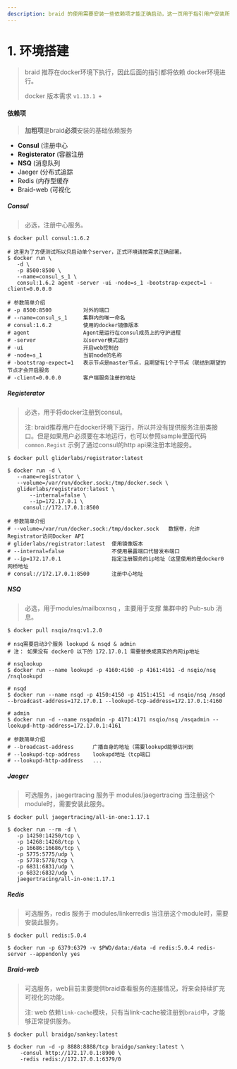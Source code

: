 ```yaml
---
description: braid 的使用需要安装一些依赖项才能正确启动，这一页用于指引用户安装所需的依赖项
---
```


# 1. 环境搭建

> braid 推荐在docker环境下执行，因此后面的指引都将依赖 docker环境进行。
>
> docker 版本需求 `v1.13.1 +`



#### 依赖项

> **加粗项**是braid**必须**安装的基础依赖服务

* **Consul**         (注册中心
* **Registerator**   (容器注册
* **NSQ**            (消息队列
* Jaeger             (分布式追踪
* Redis              (内存型缓存
* Braid-web          (可视化



##### Consul

> 必选，注册中心服务。

```shell
$ docker pull consul:1.6.2

# 这里为了方便测试所以只启动单个server，正式环境请按需求正确部署。
$ docker run \
   -d \
   -p 8500:8500 \
   --name=consul_s_1 \
   consul:1.6.2 agent -server -ui -node=s_1 -bootstrap-expect=1 -client=0.0.0.0
   
# 参数简单介绍
# -p 8500:8500          对外的端口
# --name=consul_s_1     集群内的唯一命名
# consul:1.6.2          使用的docker镜像版本
# agent                 Agent是运行在consul成员上的守护进程
# -server               以server模式运行
# -ui                   开启web控制台
# -node=s_1             当前node的名称
# -bootstrap-expect=1   表示节点是master节点，且期望有1个子节点（联结到期望的节点才会开启服务
# -client=0.0.0.0       客户端服务注册的地址
```



##### Registerator

> 必选，用于将docker注册到consul。
>
> 注: braid推荐用户在docker环境下运行，所以并没有提供服务注册类接口。但是如果用户必须要在本地运行，也可以参照sample里面代码`common.Regist` 示例了通过consul的http api来注册本地服务。

```shell
$ docker pull gliderlabs/registrator:latest

$ docker run -d \
   --name=registrator \
   --volume=/var/run/docker.sock:/tmp/docker.sock \
   gliderlabs/registrator:latest \
       --internal=false \
       --ip=172.17.0.1 \
     consul://172.17.0.1:8500
     
# 参数简单介绍
# --volume=/var/run/docker.sock:/tmp/docker.sock   数据卷，允许Registrator访问Docker API
# gliderlabs/registrator:latest  使用镜像版本
# --internal=false               不使用暴露端口代替发布端口
# --ip=172.17.0.1                指定注册服务的ip地址（这里使用的是docker0 网桥地址
# consul://172.17.0.1:8500       注册中心地址
```



##### NSQ

> 必选，用于modules/mailboxnsq ，主要用于支撑 集群中的 Pub-sub 消息。

```shell
$ docker pull nsqio/nsq:v1.2.0

# nsq需要启动3个服务 lookupd & nsqd & admin
# 注： 如果没有 docker0 以下的 172.17.0.1 需要替换成真实的内网ip地址

# nsqlookup
$ docker run --name lookupd -p 4160:4160 -p 4161:4161 -d nsqio/nsq /nsqlookupd

# nsqd
$ docker run --name nsqd -p 4150:4150 -p 4151:4151 -d nsqio/nsq /nsqd --broadcast-address=172.17.0.1 --lookupd-tcp-address=172.17.0.1:4160

# admin
$ docker run -d --name nsqadmin -p 4171:4171 nsqio/nsq /nsqadmin --lookupd-http-address=172.17.0.1:4161

# 参数简单介绍
# --broadcast-address      广播自身的地址（需要lookupd能够访问到
# --lookupd-tcp-address    lookupd地址（tcp端口
# --lookupd-http-address   ...
```



##### Jaeger

> 可选服务，jaegertracing 服务于 modules/jaegertracing 当注册这个module时，需要安装此服务。

```shell
$ docker pull jaegertracing/all-in-one:1.17.1

$ docker run --rm -d \
   -p 14250:14250/tcp \
   -p 14268:14268/tcp \
   -p 16686:16686/tcp \
   -p 5775:5775/udp \
   -p 5778:5778/tcp \
   -p 6831:6831/udp \
   -p 6832:6832/udp \
   jaegertracing/all-in-one:1.17.1
```



##### Redis

> 可选服务，redis 服务于 modules/linkerredis 当注册这个module时，需要安装此服务。

```shell
$ docker pull redis:5.0.4

$ docker run -p 6379:6379 -v $PWD/data:/data -d redis:5.0.4 redis-server --appendonly yes
```



##### Braid-web

> 可选服务，web目前主要提供braid查看服务的连接情况，将来会持续扩充可视化的功能。
>
> 注: web 依赖`link-cache`模块，只有当link-cache被注册到`braid`中，才能够正常提供服务。

```shell
$ docker pull braidgo/sankey:latest

$ docker run -d -p 8888:8888/tcp braidgo/sankey:latest \
    -consul http://172.17.0.1:8900 \
    -redis redis://172.17.0.1:6379/0
```